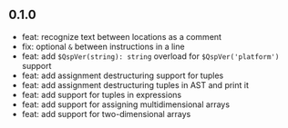 ## 0.1.0

* feat: recognize text between locations as a comment
* fix: optional `&` between instructions in a line
* feat: add `$QspVer(string): string` overload for `$QspVer('platform')` support
* feat: add assignment destructuring support for tuples
* feat: add assignment destructuring tuples in AST and print it
* feat: add support for tuples in expressions
* feat: add support for assigning multidimensional arrays
* feat: add support for two-dimensional arrays
